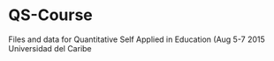 # QS-Course
Files and data for Quantitative Self Applied in Education (Aug 5-7 2015 Universidad del Caribe
